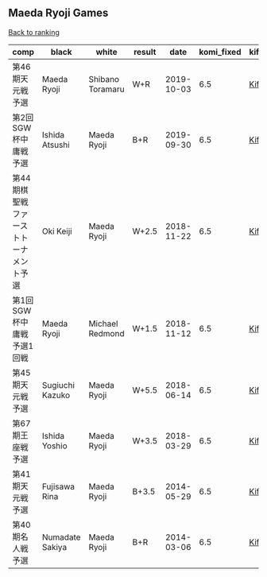 ## Maeda Ryoji Games

[Back to ranking](index.md)




| **comp** | **black** | **white** | **result** | **date** | **komi_fixed** | **kifu** | 
| --- | --- | --- | --- | --- | --- | --- |
| 第46期天元戦予選 | Maeda Ryoji | Shibano Toramaru | W+R | 2019-10-03 | 6.5 | [Kifu](https://kifudepot.net/kifucontents.php?id=co5wwQkRVkVE1Ufk84Odpg%3D%3D) | 
| 第2回SGW杯中庸戦予選 | Ishida Atsushi | Maeda Ryoji | B+R | 2019-09-30 | 6.5 | [Kifu](https://kifudepot.net/kifucontents.php?id=wVKx%2B%2F503f81CpcLQ%2FDwRg%3D%3D) | 
| 第44期棋聖戦ファーストトーナメント予選 | Oki Keiji | Maeda Ryoji | W+2.5 | 2018-11-22 | 6.5 | [Kifu](https://kifudepot.net/kifucontents.php?id=LORkOiOZapOiZQOyqgSPwg%3D%3D) | 
| 第1回SGW杯中庸戦予選1回戦 | Maeda Ryoji | Michael Redmond | W+1.5 | 2018-11-12 | 6.5 | [Kifu](https://kifudepot.net/kifucontents.php?id=YZuHc163g4MfDOTDal%2FLVA%3D%3D) | 
| 第45期天元戦予選 | Sugiuchi Kazuko | Maeda Ryoji | W+5.5 | 2018-06-14 | 6.5 | [Kifu](https://kifudepot.net/kifucontents.php?id=5nQc%2Fzu2U4KhjHwXWMKMKg%3D%3D) | 
| 第67期王座戦予選 | Ishida Yoshio | Maeda Ryoji | W+3.5 | 2018-03-29 | 6.5 | [Kifu](https://kifudepot.net/kifucontents.php?id=w0iWMxHfpREQ4v7FhRP7gA%3D%3D) | 
| 第41期天元戦予選 | Fujisawa Rina | Maeda Ryoji | B+3.5 | 2014-05-29 | 6.5 | [Kifu](https://kifudepot.net/kifucontents.php?id=B%2Fcu3VOrm8G7%2FNIZS%2FDDTw%3D%3D) | 
| 第40期名人戦予選 | Numadate Sakiya | Maeda Ryoji | B+R | 2014-03-06 | 6.5 | [Kifu](https://kifudepot.net/kifucontents.php?id=h1TjyvbL58MmAPU%2FHjar8w%3D%3D) |




